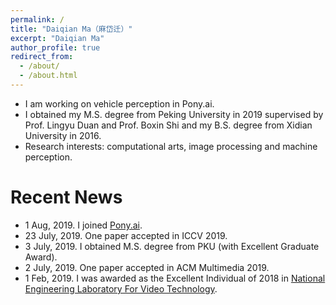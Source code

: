```yaml
---
permalink: /
title: "Daiqian Ma（麻岱迁）"
excerpt: "Daiqian Ma"
author_profile: true
redirect_from: 
  - /about/
  - /about.html
---
```


* I am working on vehicle perception in Pony.ai. 
* I obtained my M.S. degree from Peking University in 2019 supervised by Prof. Lingyu Duan and Prof. Boxin Shi and my B.S. degree from Xidian University in 2016.
* Research interests: computational arts, image processing and machine perception.


# Recent News
*  1 Aug,  2019. I joined [Pony.ai](https://www.pony.ai/).
* 23 July, 2019. One paper accepted in ICCV 2019.
*  3 July, 2019. I obtained M.S. degree from PKU (with Excellent Graduate Award).
*  2 July, 2019. One paper accepted in ACM Multimedia 2019.
*  1 Feb,  2019. I was awarded as the Excellent Individual of 2018 in [National Engineering Laboratory For Video Technology](http://idm.pku.edu.cn/).
